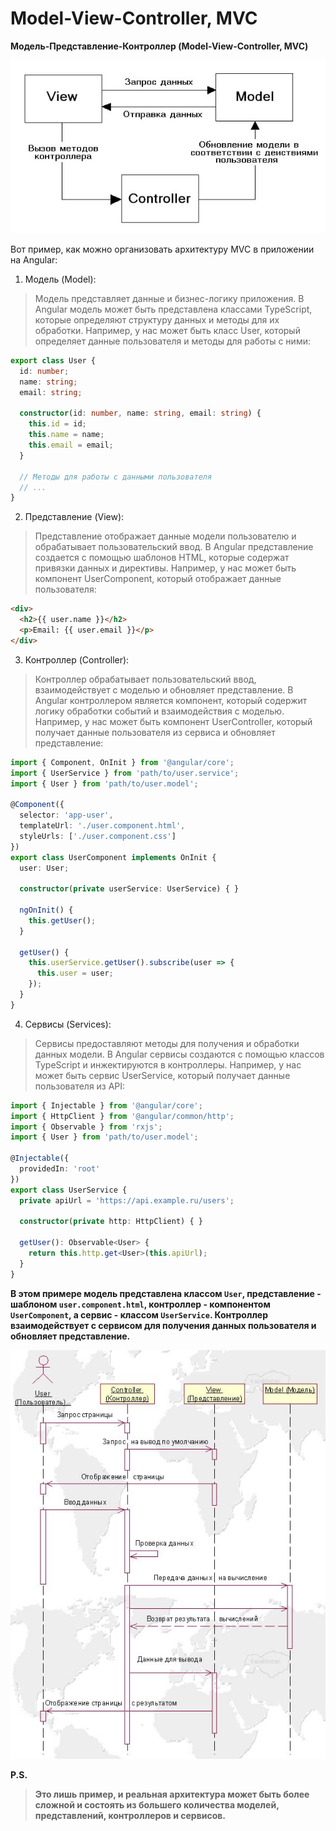 # Model-View-Controller, MVC

**Модель-Представление-Контроллер (Model-View-Controller, MVC)**

![MVC_1](./images/mvc_1.jpg)

Вот пример, как можно организовать архитектуру MVC в приложении на Angular:

1. Модель (Model):
   
> Модель представляет данные и бизнес-логику приложения. 
> В Angular модель может быть представлена классами TypeScript, которые определяют структуру данных и методы для их обработки. 
> Например, у нас может быть класс User, который определяет данные пользователя и методы для работы с ними:
```typescript
export class User {
  id: number;
  name: string;
  email: string;
  
  constructor(id: number, name: string, email: string) {
    this.id = id;
    this.name = name;
    this.email = email;
  }
  
  // Методы для работы с данными пользователя
  // ...
}
```

2. Представление (View):
   
> Представление отображает данные модели пользователю и обрабатывает пользовательский ввод. 
> В Angular представление создается с помощью шаблонов HTML, которые содержат привязки данных и директивы. 
> Например, у нас может быть компонент UserComponent, который отображает данные пользователя:
```html
<div>
  <h2>{{ user.name }}</h2>
  <p>Email: {{ user.email }}</p>
</div>
```

3. Контроллер (Controller):

> Контроллер обрабатывает пользовательский ввод, взаимодействует с моделью и обновляет представление. 
> В Angular контроллером является компонент, который содержит логику обработки событий и взаимодействия с моделью. 
> Например, у нас может быть компонент UserController, который получает данные пользователя из сервиса и обновляет представление:
```typescript
import { Component, OnInit } from '@angular/core';
import { UserService } from 'path/to/user.service';
import { User } from 'path/to/user.model';

@Component({
  selector: 'app-user',
  templateUrl: './user.component.html',
  styleUrls: ['./user.component.css']
})
export class UserComponent implements OnInit {
  user: User;
  
  constructor(private userService: UserService) { }
  
  ngOnInit() {
    this.getUser();
  }
  
  getUser() {
    this.userService.getUser().subscribe(user => {
      this.user = user;
    });
  }
}

```
4. Сервисы (Services):
   
> Сервисы предоставляют методы для получения и обработки данных модели. 
> В Angular сервисы создаются с помощью классов TypeScript и инжектируются в контроллеры. 
> Например, у нас может быть сервис UserService, который получает данные пользователя из API:
```typescript
import { Injectable } from '@angular/core';
import { HttpClient } from '@angular/common/http';
import { Observable } from 'rxjs';
import { User } from 'path/to/user.model';

@Injectable({
  providedIn: 'root'
})
export class UserService {
  private apiUrl = 'https://api.example.ru/users';
  
  constructor(private http: HttpClient) { }
  
  getUser(): Observable<User> {
    return this.http.get<User>(this.apiUrl);
  }
}

```
**В этом примере модель представлена классом `User`, представление - шаблоном `user.component.html`, контроллер - компонентом `UserComponent`, а сервис - классом `UserService`. Контроллер взаимодействует с сервисом для получения данных пользователя и обновляет представление.**

![MVC_2](./images/mvc_2.jpg)

**P.S.**
> **Это лишь пример, и реальная архитектура может быть более сложной и состоять из большего количества моделей, представлений, контроллеров и сервисов.**

